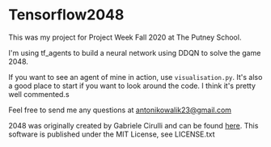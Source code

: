 # Tensorflow2048
 
This was my project for Project Week Fall 2020 at The Putney School.

I'm using tf_agents to build a neural network using DDQN to solve the game 2048.

If you want to see an agent of mine in action, use `visualisation.py`.
It's also a good place to start if you want to look around the code.
I think it's pretty well commented.s

Feel free to send me any questions at <antonikowalik23@gmail.com>

2048 was originally created by Gabriele Cirulli and can be found [here](https://play2048.co/).
This software is published under the MIT License, see LICENSE.txt
